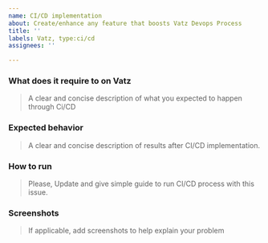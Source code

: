 ```yaml
---
name: CI/CD implementation
about: Create/enhance any feature that boosts Vatz Devops Process 
title: ''
labels: Vatz, type:ci/cd
assignees: ''

---
```


### **What does it require to on Vatz**
> A clear and concise description of what you expected to happen through Ci/CD



### **Expected behavior**
> A clear and concise description of results after CI/CD implementation.


### **How to run**
> Please, Update and give simple guide to run CI/CD process with this issue. 


### **Screenshots**
> If applicable, add screenshots to help explain your problem

